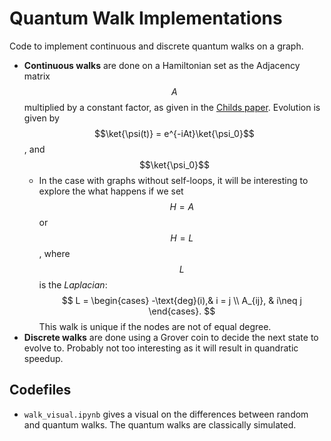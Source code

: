 # Quantum Walk Implementations
Code to implement continuous and discrete quantum walks on a graph. 
- **Continuous walks** are done on a Hamiltonian set as the Adjacency matrix $$A$$ multiplied by a constant factor, as given in the <a href=https://arxiv.org/pdf/quant-ph/0209131>Childs paper</a>. Evolution is given by $$\ket{\psi(t)} = e^{-iAt}\ket{\psi_0}$$, and $$\ket{\psi_0}$$
    - In the case with graphs without self-loops, it will be interesting to explore the what happens if we set $$H=A$$ or $$H=L$$, where $$L$$ is the *Laplacian*:
    $$ L = \begin{cases}
        -\text{deg}(i),& i = j \\
        A_{ij}, & i\neq j
    \end{cases}. $$
    This walk is unique if the nodes are not of equal degree.
- **Discrete walks** are done using a Grover coin to decide the next state to evolve to. Probably not too interesting as it will result in quandratic speedup.

## Codefiles
- <code>walk_visual.ipynb</code> gives a visual on the differences between random and quantum walks. The quantum walks are classically simulated.
